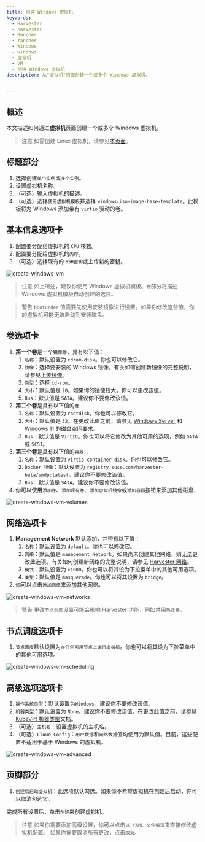 ```yaml
---
title: 创建 Windows 虚拟机
keywords:
  - Harvester
  - harvester
  - Rancher
  - rancher
  - Windows
  - windows
  - 虚拟机
  - VM
  - 创建 Windows 虚拟机
description: 从"虚拟机"页面创建一个或多个 Windows 虚拟机。


---
```


## 概述

本文描述如何通过**虚拟机**页面创建一个或多个 Windows 虚拟机。

 > 注意
> 如需创建 Linux 虚拟机，请参见[本页面](./create-vm.md)。

## 标题部分

1. 选择创建`单个实例`或`多个实例`。
1. 设置虚拟机名称。
1. （可选）输入虚拟机的描述。
1. （可选）选择`使用虚拟机模板`并选择 `windows-iso-image-base-template`。此模板将为 Windows 添加带有 `virtio` 驱动的卷。

## 基本信息选项卡

1. 配置要分配给虚拟机的 `CPU` 核数。
1. 配置要分配给虚拟机的`内存`。
1. （可选）选择现有的 `SSH密钥`或上传新的密钥​​。

![create-windows-vm](assets/create-windows-vm.png)

 > 注意
> 如上所述，建议你使用 Windows 虚拟机模板。`卷`部分将描述 Windows 虚拟机模板自动创建的选项。

 > 警告
> `bootOrder` 值需要先使用安装镜像进行设置。如果你修改这些值，你的虚拟机可能无法启动到安装磁盘。

## 卷选项卡

1. **第一个卷**是一个`镜像卷`，具有以下值：
   1. `名称`：默认设置为 `cdrom-disk`。你也可以修改它。
   2. `镜像`：选择要安装的 Windows 镜像。有关如何创建新镜像的完整说明，请参见[上传镜像](/upload-image/)。
   3. `类型`：选择 `cd-rom`。
   4. `大小`：默认值是 `20`。如果你的镜像较大，你可以更改该值。
   5. `Bus`：默认值是 `SATA`。建议你不要修改该值。
2. **第二个卷**是具有以下值的`卷`：
   1. `名称`：默认设置为 `rootdisk`。你也可以修改它。
   2. `大小`：默认值是 `32`。在更改此值之前，请参见 [Windows Server](https://docs.microsoft.com/en-us/windows-server/get-started/hardware-requirements#storage-controller-and-disk-space-requirements) 和 [Windows 11](https://docs.microsoft.com/en-us/windows/whats-new/windows-11-requirements#hardware-requirements) 的磁盘空间要求。
   3. `Bus`：默认值是 `VirtIO`。你也可以将它修改为其他可用的选项，例如 `SATA` 或 `SCSI`。
3. **第三个卷**是具有以下值的`容器` ：
   1. `名称`：默认设置为 `virtio-container-disk`。你也可以修改它。
   2. `Docker 镜像`：默认设置为 `registry.suse.com/harvester-beta/vmdp:latest`。建议你不要修改该值。
   3. `Bus`：默认值是 `SATA`。建议你不要修改该值。
4. 你可以使用`添加卷`、`添加现有卷`、`添加虚拟机镜像`或`添加容器`按钮来添加其他磁盘.

![create-windows-vm-volumes](assets/create-windows-vm-volumes.png)

## 网络选项卡

1. **Management Network** 默认添加，并带有以下值：
   1. `名称`：默认设置为 `default`。你也可以修改它。
   2. `网络`：默认值是 `management Network`。如果尚未创建其他网络，则无法更改此选项。有关如何创建新网络的完整说明，请参见 [Harvester 网络](/networking/harvester-network/)。
   3. `模式`：默认设置为 `e1000`。你也可以将其设为下拉菜单中的其他可用选项。
   4. `类型`：默认值是 `masquerade`。你也可以将其设置为 `bridge`。
2. 你可以点击`添加网络`来添加其他网络。

![create-windows-vm-networks](assets/create-windows-vm-networks.png)

 > 警告
> 更改`节点调度`设置可能会影响 Harvester 功能，例如禁用`热迁移`。

## 节点调度选项卡

1. `节点调度`默认设置为`在任何可用节点上运行虚拟机`。你也可以将其设为下拉菜单中的其他可用选项。

![create-windows-vm-scheduling](assets/create-windows-vm-scheduling.png)

## 高级选项选项卡

1. `操作系统类型`：默认设置为`Windows`。建议你不要修改该值。
2. `机器类型`：默认设置为 `None`。建议你不要修改该值。在更改此值之前，请参见 [KubeVirt 机器类型](https://kubevirt.io/user-guide/virtual_machines/virtual_hardware/#machine-type)文档。
3. （可选）`主机名`：设置虚拟机的主机名。
4. （可选）`Cloud Config`：`用户数据`和`网络数据`值均使用为默认值。目前，这些配置不适用于基于 Windows 的虚拟机。

![create-windows-vm-advanced](assets/create-windows-vm-advanced.png)

## 页脚部分

1. `创建后启动虚拟机`：此选项默认勾选。如果你不希望虚拟机在创建后启动，你可以取消勾选它。

完成所有设置后，单击`创建`来创建虚拟机。

 > 注意
> 如果你需要添加高级设置，你可以点击`以 YAML 文件编辑`来直接修改虚拟机配置。
> 如果你需要取消所有更改，点击`取消`。